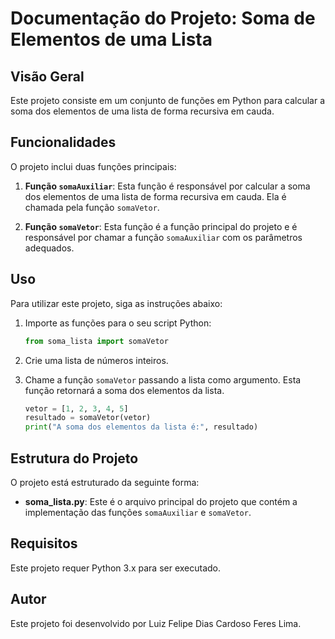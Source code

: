 # Documentação do Projeto: Soma de Elementos de uma Lista

## Visão Geral

Este projeto consiste em um conjunto de funções em Python para calcular a soma dos elementos de uma lista de forma recursiva em cauda.

## Funcionalidades

O projeto inclui duas funções principais:

1. **Função `somaAuxiliar`**: Esta função é responsável por calcular a soma dos elementos de uma lista de forma recursiva em cauda. Ela é chamada pela função `somaVetor`.

2. **Função `somaVetor`**: Esta função é a função principal do projeto e é responsável por chamar a função `somaAuxiliar` com os parâmetros adequados.

## Uso

Para utilizar este projeto, siga as instruções abaixo:

1. Importe as funções para o seu script Python:

   ```python
   from soma_lista import somaVetor
   ```

2. Crie uma lista de números inteiros.

3. Chame a função `somaVetor` passando a lista como argumento. Esta função retornará a soma dos elementos da lista.

   ```python
   vetor = [1, 2, 3, 4, 5]
   resultado = somaVetor(vetor)
   print("A soma dos elementos da lista é:", resultado)
   ```

## Estrutura do Projeto

O projeto está estruturado da seguinte forma:

- **soma_lista.py**: Este é o arquivo principal do projeto que contém a implementação das funções `somaAuxiliar` e `somaVetor`.

## Requisitos

Este projeto requer Python 3.x para ser executado.

## Autor

Este projeto foi desenvolvido por Luiz Felipe Dias Cardoso Feres Lima.
